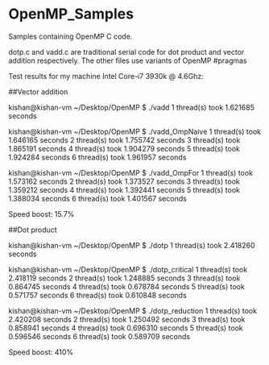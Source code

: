 OpenMP_Samples
==============

Samples containing OpenMP C code.

dotp.c and vadd.c are traditional serial code for dot product and vector addition respectively.
The other files use variants of OpenMP #pragmas

Test results for my machine Intel Core-i7 3930k @ 4.6Ghz:

##Vector addition

kishan@kishan-vm ~/Desktop/OpenMP $ ./vadd
 1 thread(s) took 1.621685 seconds

kishan@kishan-vm ~/Desktop/OpenMP $ ./vadd_OmpNaive
 1 thread(s) took 1.646165 seconds
 2 thread(s) took 1.755742 seconds
 3 thread(s) took 1.865191 seconds
 4 thread(s) took 1.904279 seconds
 5 thread(s) took 1.924284 seconds
 6 thread(s) took 1.961957 seconds
 
kishan@kishan-vm ~/Desktop/OpenMP $ ./vadd_OmpFor
 1 thread(s) took 1.573162 seconds
 2 thread(s) took 1.373527 seconds
 3 thread(s) took 1.359212 seconds
 4 thread(s) took 1.392441 seconds
 5 thread(s) took 1.388034 seconds
 6 thread(s) took 1.401567 seconds

Speed boost: 15.7%

##Dot product

kishan@kishan-vm ~/Desktop/OpenMP $ ./dotp
 1 thread(s) took 2.418260 seconds

kishan@kishan-vm ~/Desktop/OpenMP $ ./dotp_critical
 1 thread(s) took 2.418119 seconds
 2 thread(s) took 1.248885 seconds
 3 thread(s) took 0.864745 seconds
 4 thread(s) took 0.678784 seconds
 5 thread(s) took 0.571757 seconds
 6 thread(s) took 0.610848 seconds
 
kishan@kishan-vm ~/Desktop/OpenMP $ ./dotp_reduction
 1 thread(s) took 2.420208 seconds
 2 thread(s) took 1.250492 seconds
 3 thread(s) took 0.858941 seconds
 4 thread(s) took 0.696310 seconds
 5 thread(s) took 0.596546 seconds
 6 thread(s) took 0.589709 seconds

Speed boost: 410%
